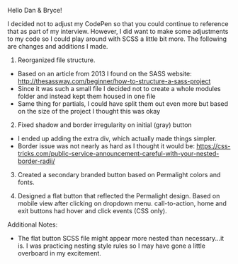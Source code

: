 Hello Dan & Bryce!

I decided not to adjust my CodePen so that you could continue to reference that as part of my interview. However, I did want to make some adjustments to my code so I could play around with SCSS a little bit more. The following are changes and additions I made.

1. Reorganized file structure.
 - Based on an article from 2013 I found on the SASS website: http://thesassway.com/beginner/how-to-structure-a-sass-project
 - Since it was such a small file I decided not to create a whole modules folder and instead kept them housed in one file
 - Same thing for partials, I could have split them out even more but based on the size of the project I thought this was okay

2. Fixed shadow and border irregularity on initial (gray) button
  - I ended up adding the extra div, which actually made things simpler.
  - Border issue was not nearly as hard as I thought it would be: https://css-tricks.com/public-service-announcement-careful-with-your-nested-border-radii/

3. Created a secondary branded button based on Permalight colors and fonts.

4. Designed a flat button that reflected the Permalight design.
Based on mobile view after clicking on dropdown menu.
call-to-action, home and exit buttons had hover and click events (CSS only).

Additional Notes:
- The flat button SCSS file might appear more nested than necessary...it is. I was practicing nesting style rules so I may have gone a little overboard in my excitement.
